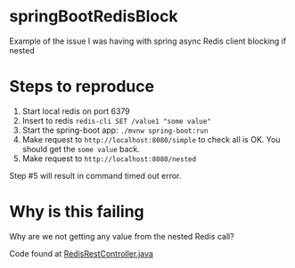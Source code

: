# springBootRedisBlock
Example of the issue I was having with spring async Redis client blocking if nested

# Steps to reproduce
1. Start local redis on port 6379
2. Insert to redis `redis-cli SET /value1 "some value"`   
3. Start the spring-boot app: `./mvnw spring-boot:run`
4. Make request to `http://localhost:8080/simple` to check all is OK. You should get the `some value` back.
5. Make request to `http://localhost:8080/nested`

Step #5 will result in command timed out error.

# Why is this failing
Why are we not getting any value from the nested Redis call?

Code found at [RedisRestController.java](src/main/java/com/nakoradio/puuhamaa/springbootredisblock/RedisRestController.java)


